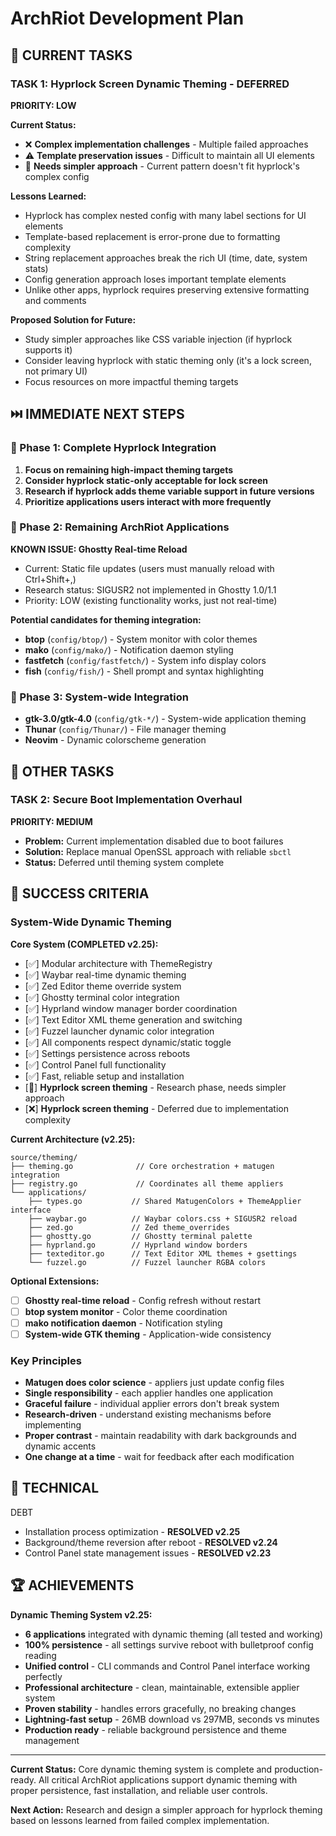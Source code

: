 # ArchRiot Development Plan

## 🚧 CURRENT TASKS

### TASK 1: Hyprlock Screen Dynamic Theming - DEFERRED

**PRIORITY: LOW**

**Current Status:**

- ❌ **Complex implementation challenges** - Multiple failed approaches
- ⚠️ **Template preservation issues** - Difficult to maintain all UI elements
- 🔄 **Needs simpler approach** - Current pattern doesn't fit hyprlock's complex config

**Lessons Learned:**

- Hyprlock has complex nested config with many label sections for UI elements
- Template-based replacement is error-prone due to formatting complexity
- String replacement approaches break the rich UI (time, date, system stats)
- Config generation approach loses important template elements
- Unlike other apps, hyprlock requires preserving extensive formatting and comments

**Proposed Solution for Future:**

- Study simpler approaches like CSS variable injection (if hyprlock supports it)
- Consider leaving hyprlock with static theming only (it's a lock screen, not primary UI)
- Focus resources on more impactful theming targets

## ⏭️ IMMEDIATE NEXT STEPS

### 🔄 Phase 1: Complete Hyprlock Integration

1. **Focus on remaining high-impact theming targets**
2. **Consider hyprlock static-only acceptable for lock screen**
3. **Research if hyprlock adds theme variable support in future versions**
4. **Prioritize applications users interact with more frequently**

### 🔄 Phase 2: Remaining ArchRiot Applications

**KNOWN ISSUE: Ghostty Real-time Reload**

- Current: Static file updates (users must manually reload with Ctrl+Shift+,)
- Research status: SIGUSR2 not implemented in Ghostty 1.0/1.1
- Priority: LOW (existing functionality works, just not real-time)

**Potential candidates for theming integration:**

- **btop** (`config/btop/`) - System monitor with color themes
- **mako** (`config/mako/`) - Notification daemon styling
- **fastfetch** (`config/fastfetch/`) - System info display colors
- **fish** (`config/fish/`) - Shell prompt and syntax highlighting

### 🔄 Phase 3: System-wide Integration

- **gtk-3.0/gtk-4.0** (`config/gtk-*/`) - System-wide application theming
- **Thunar** (`config/Thunar/`) - File manager theming
- **Neovim** - Dynamic colorscheme generation

## 🚧 OTHER TASKS

### TASK 2: Secure Boot Implementation Overhaul

**PRIORITY: MEDIUM**

- **Problem:** Current implementation disabled due to boot failures
- **Solution:** Replace manual OpenSSL approach with reliable `sbctl`
- **Status:** Deferred until theming system complete

## 🎯 SUCCESS CRITERIA

### System-Wide Dynamic Theming

**Core System (COMPLETED v2.25):**

- [✅] Modular architecture with ThemeRegistry
- [✅] Waybar real-time dynamic theming
- [✅] Zed Editor theme override system
- [✅] Ghostty terminal color integration
- [✅] Hyprland window manager border coordination
- [✅] Text Editor XML theme generation and switching
- [✅] Fuzzel launcher dynamic color integration
- [✅] All components respect dynamic/static toggle
- [✅] Settings persistence across reboots
- [✅] Control Panel full functionality
- [✅] Fast, reliable setup and installation
- [🔄] **Hyprlock screen theming** - Research phase, needs simpler approach
- [❌] **Hyprlock screen theming** - Deferred due to implementation complexity

**Current Architecture (v2.25):**

```
source/theming/
├── theming.go              // Core orchestration + matugen integration
├── registry.go             // Coordinates all theme appliers
└── applications/
    ├── types.go           // Shared MatugenColors + ThemeApplier interface
    ├── waybar.go          // Waybar colors.css + SIGUSR2 reload
    ├── zed.go             // Zed theme_overrides
    ├── ghostty.go         // Ghostty terminal palette
    ├── hyprland.go        // Hyprland window borders
    ├── texteditor.go      // Text Editor XML themes + gsettings
    └── fuzzel.go          // Fuzzel launcher RGBA colors
```

**Optional Extensions:**

- [ ] **Ghostty real-time reload** - Config refresh without restart
- [ ] **btop system monitor** - Color theme coordination
- [ ] **mako notification daemon** - Notification styling
- [ ] **System-wide GTK theming** - Application-wide consistency

### Key Principles

- **Matugen does color science** - appliers just update config files
- **Single responsibility** - each applier handles one application
- **Graceful failure** - individual applier errors don't break system
- **Research-driven** - understand existing mechanisms before implementing
- **Proper contrast** - maintain readability with dark backgrounds and dynamic accents
- **One change at a time** - wait for feedback after each modification

## 🔧 TECHNICAL

DEBT

- Installation process optimization - **RESOLVED v2.25**
- Background/theme reversion after reboot - **RESOLVED v2.24**
- Control Panel state management issues - **RESOLVED v2.23**

## 🏆 ACHIEVEMENTS

**Dynamic Theming System v2.25:**

- **6 applications** integrated with dynamic theming (all tested and working)
- **100% persistence** - all settings survive reboot with bulletproof config reading
- **Unified control** - CLI commands and Control Panel interface working perfectly
- **Professional architecture** - clean, maintainable, extensible applier system
- **Proven stability** - handles errors gracefully, no breaking changes
- **Lightning-fast setup** - 26MB download vs 297MB, seconds vs minutes
- **Production ready** - reliable background persistence and theme management

---

**Current Status:** Core dynamic theming system is complete and production-ready. All critical ArchRiot applications support dynamic theming with proper persistence, fast installation, and reliable user controls.

**Next Action:** Research and design a simpler approach for hyprlock theming based on lessons learned from failed complex implementation.
